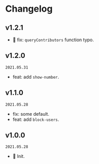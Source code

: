 <!--
🐞 Bug fix
🚀 New feature
💄 Perf
📝 Docs
⚡️ Code style
🛠 refactor
-->

# Changelog

## v1.2.1

- 🐞 fix: `queryContributors` function typo.

## v1.2.0

`2021.05.31`

- feat: add `show-number`.

## v1.1.0

`2021.05.28`

- fix: some default.
- feat: add `block-users`.

## v1.0.0

`2021.05.28`

- 🎉 Init.
